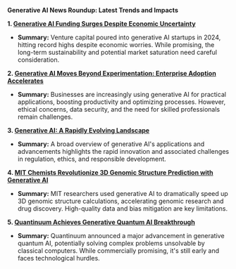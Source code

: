  **Generative AI News Roundup: Latest Trends and Impacts**

**1. [Generative AI Funding Surges Despite Economic Uncertainty](https://techcrunch.com/tag/generative-ai/)**

* **Summary:**  Venture capital poured into generative AI startups in 2024, hitting record highs despite economic worries.  While promising, the long-term sustainability and potential market saturation need careful consideration.

**2. [Generative AI Moves Beyond Experimentation: Enterprise Adoption Accelerates](https://aibusiness.com/generative-ai)**

* **Summary:** Businesses are increasingly using generative AI for practical applications, boosting productivity and optimizing processes.  However, ethical concerns, data security, and the need for skilled professionals remain challenges.


**3. [Generative AI: A Rapidly Evolving Landscape](https://generativeai.pub/)**

* **Summary:**  A broad overview of generative AI's applications and advancements highlights the rapid innovation and associated challenges in regulation, ethics, and responsible development.


**4. [MIT Chemists Revolutionize 3D Genomic Structure Prediction with Generative AI](https://news.mit.edu/2025/with-generative-ai-mit-chemists-quickly-calculate-3d-genomic-structures-0131)**

* **Summary:** MIT researchers used generative AI to dramatically speed up 3D genomic structure calculations, accelerating genomic research and drug discovery.  High-quality data and bias mitigation are key limitations.

**5. [Quantinuum Achieves Generative Quantum AI Breakthrough](https://www.prnewswire.com/news-releases/quantinuum-announces-generative-quantum-ai-breakthrough-with-massive-commercial-potential-302366897.html)**

* **Summary:** Quantinuum announced a major advancement in generative quantum AI, potentially solving complex problems unsolvable by classical computers.  While commercially promising, it's still early and faces technological hurdles.
